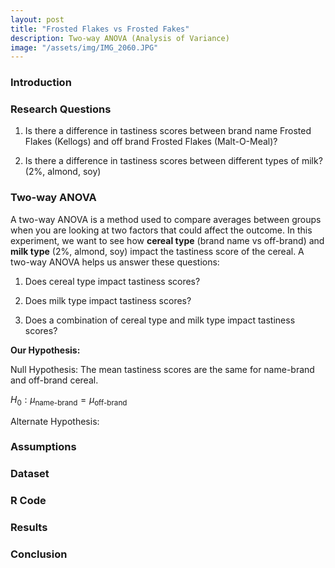 ```yaml
---
layout: post
title: "Frosted Flakes vs Frosted Fakes"
description: Two-way ANOVA (Analysis of Variance)
image: "/assets/img/IMG_2060.JPG"
--- 
```


### Introduction

### Research Questions
1) Is there a difference in tastiness scores between brand name Frosted Flakes (Kellogs) and off brand Frosted Flakes (Malt-O-Meal)?

2) Is there a difference in tastiness scores between different types of milk? (2%, almond, soy)

### Two-way ANOVA
A two-way ANOVA is a method used to compare averages between groups when you are looking at two factors that could affect the outcome. In this experiment, we want to see how **cereal type** (brand name vs off-brand) and **milk type** (2%, almond, soy) impact the tastiness score of the cereal. A two-way ANOVA helps us answer these questions:

1) Does cereal type impact tastiness scores?

2) Does milk type impact tastiness scores?

3) Does a combination of cereal type and milk type impact tastiness scores?

**Our Hypothesis:**

Null Hypothesis: The mean tastiness scores are the same for name-brand and off-brand cereal.

$H_0: \mu_{\text{name-brand}} = \mu_{\text{off-brand}}$

Alternate Hypothesis:



### Assumptions

### Dataset

### R Code

### Results

### Conclusion